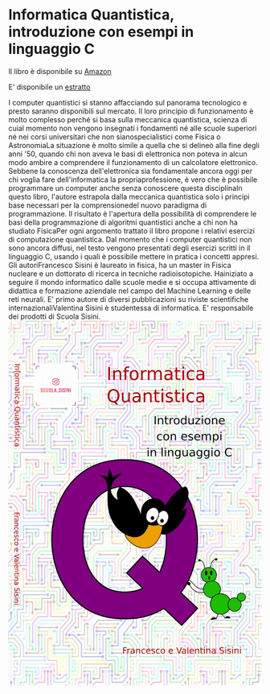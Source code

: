 # Informatica Quantistica, introduzione con esempi in linguaggio C
Il libro è disponibile su [Amazon](https://www.amazon.it/Informatica-Quantistica-introduzione-esempi-linguaggio/dp/B0858VQZ17)

E' disponibile un [estratto](estratto.pdf) 

I computer quantistici si stanno affacciando sul panorama tecnologico e presto saranno disponibili sul mercato. Il loro principio di funzionamento è molto complesso perché si basa sulla meccanica quantistica, scienza di cuial momento non vengono insegnati i fondamenti né alle scuole superiori né nei corsi universitari che non sianospecialistici come Fisica o AstronomiaLa situazione è molto simile a quella che si delineò alla fine degli anni '50, quando chi non aveva le basi di elettronica non poteva in alcun modo ambire a comprendere il funzionamento di un calcolatore elettronico. Sebbene la conoscenza dell'elettronica sia fondamentale ancora oggi per chi voglia fare dell'informatica la propriaprofessione, è vero che è possibile programmare un computer anche senza conoscere questa disciplinaIn questo libro, l'autore estrapola dalla meccanica quantistica solo i principi base necessari per la comprensionedel nuovo paradigma di programmazione. Il risultato è l'apertura della possibilità di comprendere le basi della programmazione di algoritmi quantistici anche a chi non ha studiato FisicaPer ogni argomento trattato il libro propone i relativi esercizi di computazione quantistica. Dal momento che i computer quantistici non sono ancora diffusi, nel testo vengono presentati degli esercizi scritti in il linguaggio C, usando i quali è possibile mettere in pratica i concetti appresi. Gli autoriFrancesco Sisini è laureato in fisica, ha un master in Fisica nucleare e un dottorato di ricerca in tecniche radioisotopiche. Hainiziato a seguire il mondo informatico dalle scuole medie e si occupa attivamente di didattica e formazione aziendale nel campo del Machine Learning e delle reti neurali. E' primo autore di diversi pubblicazioni su riviste scientifiche internazionaliValentina Sisini è studentessa di informatica. E' responsabile dei prodotti di Scuola Sisini.
![image](copQuantMezza.jpg)
